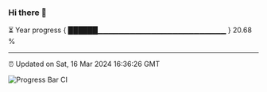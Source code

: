 ### Hi there 👋

⏳ Year progress { ██████▁▁▁▁▁▁▁▁▁▁▁▁▁▁▁▁▁▁▁▁▁▁▁▁ } 20.68 %

---

⏰ Updated on Sat, 16 Mar 2024 16:36:26 GMT

![Progress Bar CI](https://github.com/IshwaranRudhara/GIT-ACTION/workflows/Progress%20Bar%20CI/badge.svg)
